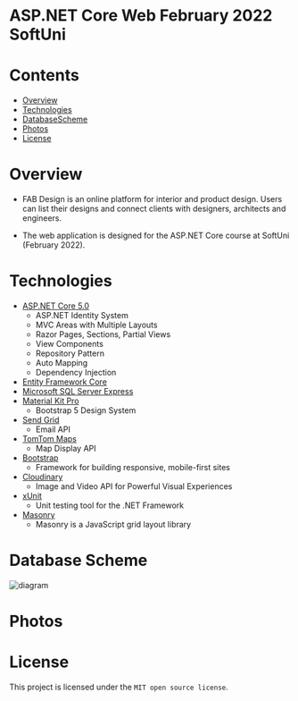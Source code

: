 # ASP.NET Core Web February 2022 SoftUni

# Contents

- [Overview](#overview)
- [Technologies](#technologies)
- [DatabaseScheme](#DatabaseScheme)
- [Photos](#photos)
- [License](#license)

# Overview

 - FAB Design is an online platform for interior and product design. Users can list their designs and connect clients with designers, architects and engineers.
 
 - The web application is designed for the ASP.NET Core course at SoftUni (February 2022).

# Technologies

- [ASP.NET Core 5.0](https://docs.microsoft.com/en-us/aspnet/core/)
  - ASP.NET Identity System
  - MVC Areas with Multiple Layouts
  - Razor Pages, Sections, Partial Views
  - View Components
  - Repository Pattern
  - Auto Мapping
  - Dependency Injection
- [Entity Framework Core](https://docs.microsoft.com/en-us/ef/)
- [Microsoft SQL Server Express](https://www.microsoft.com/en-us/sql-server/sql-server-downloads)
- [Material Kit Pro](https://demos.creative-tim.com/material-kit-pro/)
  - Bootstrap 5 Design System
- [Send Grid](https://sendgrid.com/)
  - Email API
- [TomTom Maps](https://developer.tomtom.com/)
  - Map Display API
- [Bootstrap](https://getbootstrap.com/)
  - Framework for building responsive, mobile-first sites
- [Cloudinary](https://cloudinary.com/)
  - Image and Video API for Powerful Visual Experiences
- [xUnit](https://xunit.net/)
  - Unit testing tool for the .NET Framework
- [Masonry](https://masonry.desandro.com/)
  - Masonry is a JavaScript grid layout library

# Database Scheme

![diagram](https://user-images.githubusercontent.com/19924074/163624414-be394120-c502-4c4a-ad87-00a4f16d6bee.png)

# Photos



# License

This project is licensed under the `MIT open source license`.
